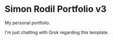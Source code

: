 # Simon Rodil Portfolio v3
 My personal portfolio.

I'm just chatting with Grok regarding this template.